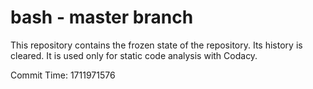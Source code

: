 # bash - master branch

This repository contains the frozen state of the repository.
Its history is cleared. It is used only for static code
analysis with Codacy.

Commit Time: 1711971576